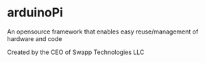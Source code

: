 # arduinoPi
An opensource framework that enables easy reuse/management of hardware and code

Created by the CEO of Swapp Technologies LLC
